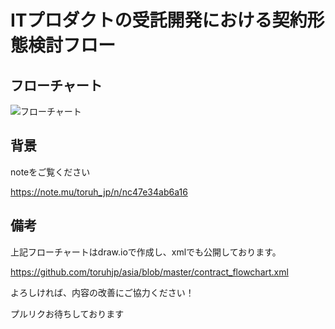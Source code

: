 # ITプロダクトの受託開発における契約形態検討フロー
## フローチャート

![フローチャート](https://github.com/toruhjp/asia/blob/master/contract_flowchart.jpg)

## 背景
noteをご覧ください

https://note.mu/toruh_jp/n/nc47e34ab6a16

## 備考
上記フローチャートはdraw.ioで作成し、xmlでも公開しております。

https://github.com/toruhjp/asia/blob/master/contract_flowchart.xml

よろしければ、内容の改善にご協力ください！

プルリクお待ちしております
